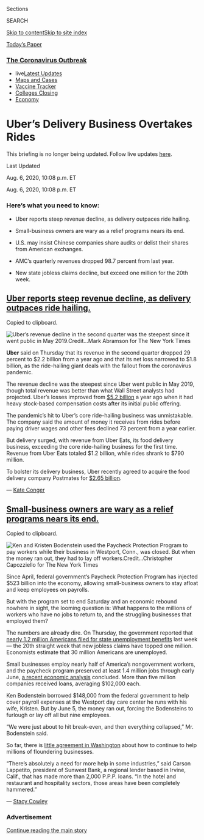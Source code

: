 <div id="app">

<div>

<div>

<div>

<div class="NYTAppHideMasthead css-ri3gv3 e1suatyy0">

<div class="section css-ui9rw0 e1suatyy2">

<div class="css-eph4ug er09x8g0">

<div class="css-6n7j50">

</div>

<span class="css-1dv1kvn">Sections</span>

<div class="css-10488qs">

<span class="css-1dv1kvn">SEARCH</span>

</div>

[Skip to content](#site-content)[Skip to site
index](#site-index)

</div>

<div class="css-10698na e1huz5gh0">

</div>

</div>

<div id="masthead-bar-one" class="section hasLinks css-15hmgas e1csuq9d3">

<div class="css-uqyvli e1csuq9d0">

</div>

<div class="css-1uqjmks e1csuq9d1">

</div>

<div class="css-9e9ivx">

[](https://myaccount.nytimes3xbfgragh.onion/auth/login?response_type=cookie&client_id=vi)

</div>

<div class="css-1bvtpon e1csuq9d2">

[Today’s
Paper](https://www.nytimes3xbfgragh.onion/section/todayspaper)

</div>

</div>

</div>

</div>

<div data-aria-hidden="false">

<div id="site-content" data-role="main">

<div class="css-1ffjgkm">

<div class="css-l9svim">

### [<span class="css-pa1jbp"><span class="css-1rxm0ex">The Coronavirus</span><span class="css-1rxm0ex"> Outbreak</span></span>](https://www.nytimes3xbfgragh.onion/news-event/coronavirus?name=styln-coronavirus-markets&region=TOP_BANNER&variant=undefined&block=storyline_menu_recirc&action=click&pgtype=LegacyCollection&impression_id=a8e2cf90-e38a-11ea-9198-f319f806a34f)

  - <span class="css-ousu42"><span class="css-12clwdu">live</span>[Latest
    Updates](https://www.nytimes3xbfgragh.onion/2020/08/20/world/coronavirus-covid.html?name=styln-coronavirus-markets&region=TOP_BANNER&variant=undefined&block=storyline_menu_recirc&action=click&pgtype=LegacyCollection&impression_id=a8e2cf91-e38a-11ea-9198-f319f806a34f)</span>
  - <span class="css-ousu42">[Maps and
    Cases](https://www.nytimes3xbfgragh.onion/interactive/2020/us/coronavirus-us-cases.html?name=styln-coronavirus-markets&region=TOP_BANNER&variant=undefined&block=storyline_menu_recirc&action=click&pgtype=LegacyCollection&impression_id=a8e2f6a0-e38a-11ea-9198-f319f806a34f)</span>
  - <span class="css-ousu42">[Vaccine
    Tracker](https://www.nytimes3xbfgragh.onion/interactive/2020/science/coronavirus-vaccine-tracker.html?name=styln-coronavirus-markets&region=TOP_BANNER&variant=undefined&block=storyline_menu_recirc&action=click&pgtype=LegacyCollection&impression_id=a8e2f6a1-e38a-11ea-9198-f319f806a34f)</span>
  - <span class="css-ousu42">[Colleges
    Closing](https://www.nytimes3xbfgragh.onion/2020/08/19/us/colleges-closing-covid.html?name=styln-coronavirus-markets&region=TOP_BANNER&variant=undefined&block=storyline_menu_recirc&action=click&pgtype=LegacyCollection&impression_id=a8e2f6a2-e38a-11ea-9198-f319f806a34f)</span>
  - <span class="css-ousu42">[Economy](https://www.nytimes3xbfgragh.onion/live/2020/08/20/business/stock-market-today-coronavirus?name=styln-coronavirus-markets&region=TOP_BANNER&variant=undefined&block=storyline_menu_recirc&action=click&pgtype=LegacyCollection&impression_id=a8e2f6a3-e38a-11ea-9198-f319f806a34f)</span>

</div>

</div>

<div class="css-ftdtgk">

<div class="css-1vkm6nb ehdk2mb0">

# Uber’s Delivery Business Overtakes Rides

</div>

This briefing is no longer being updated. Follow live updates
[here](https://www.nytimes3xbfgragh.onion/2020/08/06/world/coronavirus-covid.html).

<div style="max-width:100%;margin:0 auto">

<div class="css-17dprlf" data-id="100000007018136" data-slug="us-live-markets-in-article-no-chart" style="max-width:600px">

</div>

</div>

</div>

<div class="css-1eylumt">

<span>Last Updated <span class="css-1xu7vd"></span></span>

<div class="css-ki347z">

<span class="css-1656jku">Aug. 6, 2020, 10:08 p.m.
ET</span><span class="css-xwx5dt"></span>

</div>

<span class="css-1dv1kvn" data-aria-live="polite">Aug. 6, 2020, 10:08
p.m.
    ET</span>

</div>

<div id="feed-top" class="css-7pw99z">

</div>

### Here’s what you need to know:

  - [](#uber-reports-steep-revenue-decline-as-delivery-outpaces-ride-hailing)
    
    <span>Uber reports steep revenue decline, as delivery outpaces ride
    hailing.</span>

  - [](#small-business-owners-are-wary-as-a-relief-programs-nears-its-end)
    
    <span>Small-business owners are wary as a relief programs nears its
    end.</span>

  - [](#us-may-insist-chinese-companies-share-audits-or-delist-their-shares-from-american-exchanges)
    
    <span>U.S. may insist Chinese companies share audits or delist their
    shares from American exchanges.</span>

  - [](#amcs-quarterly-revenues-dropped-98-7-percent-from-last-year)
    
    <span>AMC’s quarterly revenues dropped 98.7 percent from last
    year.</span>

  - [](#new-state-jobless-claims-decline-but-exceed-one-million-for-the-20th-week)
    
    <span>New state jobless claims decline, but exceed one million for
    the 20th
week.</span>

<div class="live-blog-post css-10d3q4a" data-test-id="live-blog-post" data-source-id="100000007276600">

<div id="uber-reports-steep-revenue-decline-as-delivery-outpaces-ride-hailing" class="css-608m5d">

</div>

<div class="css-j3uhc5">

<div class="css-bd1680">

## [Uber reports steep revenue decline, as delivery outpaces ride hailing.](#uber-reports-steep-revenue-decline-as-delivery-outpaces-ride-hailing)

<span class="css-uj8f8v" data-aria-live="polite">Copied to
clipboard.</span>

</div>

</div>

<div class="css-79elbk" data-testid="photoviewer-wrapper">

<div class="css-z3e15g" data-testid="photoviewer-wrapper-hidden">

</div>

<div class="css-1a48zt4 ehw59r15" data-testid="photoviewer-children">

![<span class="css-16f3y1r e13ogyst0" data-aria-hidden="true">Uber’s
revenue decline in the second quarter was the steepest since it went
public in May
2019.</span><span class="css-cnj6d5 e1z0qqy90" itemprop="copyrightHolder"><span class="css-1ly73wi e1tej78p0">Credit...</span><span><span>Mark
Abramson for The New York
Times</span></span></span>](https://static01.graylady3jvrrxbe.onion/images/2020/08/06/business/06markets-brf-uber/merlin_174443172_7c34e9f9-7a43-4d39-bdab-e0c3348aec87-articleLarge.jpg?quality=75&auto=webp&disable=upscale)

</div>

</div>

**Uber** said on Thursday that its revenue in the second quarter dropped
29 percent to $2.2 billion from a year ago and that its net loss
narrowed to $1.8 billion, as the ride-hailing giant deals with the
fallout from the coronavirus pandemic.

The revenue decline was the steepest since Uber went public in May 2019,
though total revenue was better than what Wall Street analysts had
projected. Uber’s losses improved from [$5.2
billion](https://www.nytimes3xbfgragh.onion/2019/08/08/technology/uber-earnings.html)
a year ago when it had heavy stock-based compensation costs after its
initial public offering.

The pandemic’s hit to Uber’s core ride-hailing business was
unmistakable. The company said<span class="css-8l6xbc evw5hdy0">
</span>the amount of money it receives from rides before paying driver
wages and other fees declined 73 percent from a year earlier.

But delivery surged, with revenue from Uber Eats, its food delivery
business, exceeding the core ride-hailing business for the first time.
Revenue from Uber Eats totaled $1.2 billion, while rides shrank to $790
million.

To bolster its delivery business, Uber recently agreed to acquire the
food delivery company Postmates for [$2.65
billion](https://www.nytimes3xbfgragh.onion/2020/07/05/technology/uber-postmates-deal.html).

<div class="css-j3uhc5">

— [<span class="css-1baulvz last-byline" itemprop="name">Kate
Conger</span>](https://www.nytimes3xbfgragh.onion/by/kate-conger)

</div>

</div>

<div class="live-blog-post css-10d3q4a" data-test-id="live-blog-post" data-source-id="100000007277429">

<div id="small-business-owners-are-wary-as-a-relief-programs-nears-its-end" class="css-608m5d">

</div>

<div class="css-j3uhc5">

<div class="css-bd1680">

## [Small-business owners are wary as a relief programs nears its end.](#small-business-owners-are-wary-as-a-relief-programs-nears-its-end)

<span class="css-uj8f8v" data-aria-live="polite">Copied to
clipboard.</span>

</div>

</div>

<div class="css-79elbk" data-testid="photoviewer-wrapper">

<div class="css-z3e15g" data-testid="photoviewer-wrapper-hidden">

</div>

<div class="css-1a48zt4 ehw59r15" data-testid="photoviewer-children">

![<span class="css-16f3y1r e13ogyst0" data-aria-hidden="true">Ken and
Kristen Bodenstein used the Paycheck Protection Program to pay workers
while their business in Westport, Conn., was closed. But when the money
ran out, they had to lay off
workers.</span><span class="css-cnj6d5 e1z0qqy90" itemprop="copyrightHolder"><span class="css-1ly73wi e1tej78p0">Credit...</span><span><span>Christopher
Capozziello for The New York
Times</span></span></span>](https://static01.graylady3jvrrxbe.onion/images/2020/08/06/business/06virus-pppdone3/merlin_175376493_fd939eae-3db8-4d71-944f-38dc171a2da5-articleLarge.jpg?quality=75&auto=webp&disable=upscale)

</div>

</div>

Since April, federal government’s Paycheck Protection Program has
injected $523 billion into the economy, allowing small-business owners
to stay afloat and keep employees on payrolls.

But with the program set to end Saturday and an economic rebound nowhere
in sight, the looming question is: What happens to the millions of
workers who have no jobs to return to, and the struggling businesses
that employed them?

The numbers are already dire. On Thursday, the government reported that
[nearly 1.2 million Americans filed for state unemployment
benefits](https://www.nytimes3xbfgragh.onion/live/2020/08/06/business/stock-market-today-coronavirus/new-state-jobless-claims-decline-but-exceed-one-million-for-the-20th-week)
last week — the 20th straight week that new jobless claims have topped
one million. Economists estimate that 30 million Americans are
unemployed.

Small businesses employ nearly half of America’s nongovernment workers,
and the paycheck program preserved at least 1.4 million jobs through
early June, [a recent economic
analysis](http://economics.mit.edu/files/20094) concluded. More than
five million companies received loans, averaging $102,000 each.

Ken Bodenstein borrowed $148,000 from the federal government to help
cover payroll expenses at the Westport day care center he runs with his
wife, Kristen. But by June 5, the money ran out, forcing the Bodensteins
to furlough or lay off all but nine employees.

“We were just about to hit break-even, and then everything collapsed,”
Mr. Bodenstein said.

So far, there is [little agreement in
Washington](https://www.nytimes3xbfgragh.onion/2020/08/05/us/politics/congress-coronavirus-stimulus.html)
about how to continue to help millions of floundering businesses.

“There’s absolutely a need for more help in some industries,” said
Carson Lappetito, president of Sunwest Bank, a regional lender based in
Irvine, Calif., that has made more than 2,000 P.P.P. loans. “In the
hotel and restaurant and hospitality sectors, those areas have been
completely hammered.”

<div class="css-j3uhc5">

— [<span class="css-1baulvz last-byline" itemprop="name">Stacy
Cowley</span>](https://www.nytimes3xbfgragh.onion/by/stacy-cowley)

</div>

<div>

</div>

</div>

<div id="ad-0" class="css-1pmeh62">

<div class="css-142l3g4">

### Advertisement

[Continue reading the main
story](#after-dfp-ad-mid1)

<div id="dfp-ad-mid1" class="ad dfp-ad-mid1-wrapper" style="text-align:center;height:100%;display:block">

</div>

<div id="after-dfp-ad-mid1">

</div>

</div>

</div>

<div class="live-blog-post css-10d3q4a" data-test-id="live-blog-post" data-source-id="100000007276798">

<div id="dow-jones-was-news-corps-only-growing-division-this-past-fiscal-year" class="css-608m5d">

</div>

<div class="css-j3uhc5">

<div class="css-bd1680">

## [Dow Jones was News Corp’s only growing division this past fiscal year.](#dow-jones-was-news-corps-only-growing-division-this-past-fiscal-year)

<span class="css-uj8f8v" data-aria-live="polite">Copied to
clipboard.</span>

</div>

</div>

<div class="css-79elbk" data-testid="photoviewer-wrapper">

<div class="css-z3e15g" data-testid="photoviewer-wrapper-hidden">

</div>

<div class="css-1a48zt4 ehw59r15" data-testid="photoviewer-children">

![<span class="css-16f3y1r e13ogyst0" data-aria-hidden="true">Sales
across properties at Rupert Murdoch’s News Corp fell 22 percent to $1.9
billion in the three months ending in
June.</span><span class="css-cnj6d5 e1z0qqy90" itemprop="copyrightHolder"><span class="css-1ly73wi e1tej78p0">Credit...</span><span><span>Mary
Altaffer/Associated
Press</span></span></span>](https://static01.graylady3jvrrxbe.onion/images/2020/08/06/business/06markets-brf-newscorp/merlin_163892256_bb9a9a36-e3ca-41a6-9eb4-8e2b51069b19-articleLarge.jpg?quality=75&auto=webp&disable=upscale)

</div>

</div>

Rupert Murdoch’s publishing empire took a staggering loss for the three
months ending in June, as **News Corp** reported a $401 million loss for
the period, with much of the decline related to impairment charges for
some of its assets in Britain and Australia and restructuring costs
related to the coronavirus pandemic.

  - But a surprise highlight was the company revealing for the first
    time financial details of its Dow Jones division, the group that
    publishes **The Wall Street Journal**. The unit was News Corp’s only
    growing business on an annual basis. For the fiscal year ending in
    June, revenue for Dow Jones, which includes Barron’s and the news
    and information site MarketWatch, was up 3 percent to $1.6 billion,
    and profit rose 13 percent to $236 million. Circulation sales
    increased 6 percent to about $1.2 billion, while ad revenue fell 9
    percent to $359 million.

  - In addition to The Journal, News Corp publishes several newspapers
    across the United States, Britain and Australia, including The Times
    of London and the tabloids The New York Post and The Sun. Those
    papers are housed under a separate group from The Journal.

  - One advantage to laying out a division’s finances is it allows a
    **potential acquirer** to more accurately value that part of the
    business. The company has not said there are any plans to sell The
    Journal.

  - **Robert Thomson**, chief executive of News Corp, called the
    reporting of Dow Jones financials “a particularly historic moment.”
    He said it highlighted the division’s “superior profit profile and
    prospects compared to those of our nearest competitor.”

  - **Subscriptions** to The Wall Street Journal rose 15 percent to just
    under three million, including 2.2 million digital-only
    subscriptions.

  - Quarterly results revealed advertising challenges at Dow Jones, as
    at other news publishers. Revenue fell 4 percent to $381 million,
    largely because of a 28 percent drop in advertising sales to $71
    million. Profit, however, was up 13 percent to $60 million.

  - Total sales for News Corp fell 22 percent to $1.9 billion, with
    advertising dropping across its properties. This is also the first
    quarter that News Corp is reporting its results without James
    Murdoch, a potential heir to the Murdoch family empire who [stepped
    down](https://www.nytimes3xbfgragh.onion/2020/07/31/business/media/james-murdoch-resigns-news-corp.html)
    from the company’s board last week.

<div class="css-j3uhc5">

— [<span class="css-1baulvz last-byline" itemprop="name">Edmund
Lee</span>](https://www.nytimes3xbfgragh.onion/by/edmund-lee)

</div>

</div>

<div class="live-blog-post css-10d3q4a" data-test-id="live-blog-post" data-source-id="100000007276885">

<div id="us-may-insist-chinese-companies-share-audits-or-delist-their-shares-from-american-exchanges" class="css-608m5d">

</div>

<div class="css-j3uhc5">

<div class="css-bd1680">

## [U.S. may insist Chinese companies share audits or delist their shares from American exchanges.](#us-may-insist-chinese-companies-share-audits-or-delist-their-shares-from-american-exchanges)

<span class="css-uj8f8v" data-aria-live="polite">Copied to
clipboard.</span>

</div>

</div>

The Trump administration is considering forcing Chinese companies to
delist their shares from stock exchanges in the United States unless
they share their audits with American regulators, a move that would
further ratchet up tension between the world’s two largest economies.

China does not allow its companies to provide their audit information to
the Public Company Accounting Oversight Board, which oversees auditors
in the United States. Officials at the Treasury Department and the
Securities and Exchange Commission acknowledged that the Chinese
government would likely have to amend its laws so that companies would
be in compliance with the rules, if they take effect.

The President’s Working Group on Financial Markets recommended the move
in a report released on Thursday as a way to protect American investors
from what it described as the [risks posed by Chinese
companies](https://www.nytimes3xbfgragh.onion/2012/07/13/business/in-china-inspecting-the-inspectors.html).
The recommendations would require the S.E.C. to undertake a rule-making
process and would not take full effect until 2022.

“The recommendations outlined in the report will increase investor
protection and level the playing field for all companies listed on U.S.
exchanges,” Treasury Secretary Steven Mnuchin, who chairs the working
group, said in a statement.

If a Chinese company did not comply with the rule and provide access to
work papers of the principal audit firm, it would have until January
2022 to delist. A Chinese company could potentially satisfy the
requirements by undertaking a co-audit with a comparable firm that would
provide access to relevant information.

Treasury and S.E.C. officials acknowledged that the policy could lead to
a wave of delistings.

There is currently bipartisan legislation in the House and the Senate
that would impose restrictions similar to what the working group is
proposing.

<div class="css-j3uhc5">

— [<span class="css-1baulvz last-byline" itemprop="name">Alan
Rappeport</span>](https://www.nytimes3xbfgragh.onion/by/alan-rappeport)

</div>

</div>

<div class="live-blog-post css-10d3q4a" data-test-id="live-blog-post" data-source-id="100000007277197">

<div id="amcs-quarterly-revenues-dropped-98-7-percent-from-last-year" class="css-608m5d">

</div>

<div class="css-j3uhc5">

<div class="css-bd1680">

## [AMC’s quarterly revenues dropped 98.7 percent from last year.](#amcs-quarterly-revenues-dropped-98-7-percent-from-last-year)

<span class="css-uj8f8v" data-aria-live="polite">Copied to
clipboard.</span>

</div>

</div>

<div class="css-79elbk" data-testid="photoviewer-wrapper">

<div class="css-z3e15g" data-testid="photoviewer-wrapper-hidden">

</div>

<div class="css-1a48zt4 ehw59r15" data-testid="photoviewer-children">

![<span class="css-16f3y1r e13ogyst0" data-aria-hidden="true">The
coronavirus has laid waste to AMC Entertainment’s 1,000 theaters
scattered across the globe, calling into question whether it would be
able to stay financially
viable.</span><span class="css-cnj6d5 e1z0qqy90" itemprop="copyrightHolder"><span class="css-1ly73wi e1tej78p0">Credit...</span><span><span>Chris
Creese for The New York
Times</span></span></span>](https://static01.graylady3jvrrxbe.onion/images/2020/08/06/business/06markets-brf-amc/merlin_175136823_77c3d62b-0d34-41c8-ac69-05718b1a72f1-articleLarge.jpg?quality=75&auto=webp&disable=upscale)

</div>

</div>

With operations ceased for the entirety of the quarter and most of its
employees laid off or furloughed, **AMC Entertainment**, the largest
theater chain in the U.S., posted a quarterly loss for the period ended
June of $561.2 million. Revenues totaled $18.9 million, a 98.7 percent
plunge from the same period last year for the Kansas-based company.

The coronavirus has laid waste to the company’s 1,000 theaters scattered
across the globe, calling into question whether it would be able to stay
financially viable. AMC did restructure $2.6 billion of its debt, which
Adam Aron, the chief executive, said will allow the company to stay
afloat should theaters have to remain shuttered into 2021.

AMC is planning on reopening two-thirds of its U.S. theaters this month.
Internationally, AMC has already restarted business in 130 markets and
expects its remaining theaters to also open in August.

“We remain optimistic about AMC’s long term future,” Mr. Aron said in a
statement. “Theatrical exhibition has always been resilient, and we are
confident that at AMC we are taking the right steps to emerge from this
crisis and to thrive once again as the leader in our
industry.“<span class="css-8l6xbc evw5hdy0"> </span>

Last week, AMC [shocked
Hollywood](https://www.nytimes3xbfgragh.onion/2020/07/28/business/media/universal-amc-movies-at-home.html)
by signing an agreement with Universal Studios that would dramatically
shorten the amount of time movies need to play exclusively in its
theaters before moving to premium video-on-demand. The deal, which now
only requires a film to play for 17 days, will allow AMC to share in the
revenue generated by the on-demand sales.

<div class="css-j3uhc5">

— [<span class="css-1baulvz last-byline" itemprop="name">Nicole
Sperling</span>](https://www.nytimes3xbfgragh.onion/by/nicole-sperling)

</div>

</div>

<div id="ad-1" class="css-1pmeh62">

<div class="css-142l3g4">

### Advertisement

[Continue reading the main
story](#after-dfp-ad-mid2)

<div id="dfp-ad-mid2" class="ad dfp-ad-mid2-wrapper" style="text-align:center;height:100%;display:block">

</div>

<div id="after-dfp-ad-mid2">

</div>

</div>

</div>

<div class="live-blog-post css-10d3q4a" data-test-id="live-blog-post" data-source-id="100000007275545">

<div id="wall-street-inches-closer-to-a-record-as-big-technology-shares-rise-again" class="css-608m5d">

</div>

<div class="css-j3uhc5">

<div class="css-bd1680">

## [Wall Street inches closer to a record as big technology shares rise again.](#wall-street-inches-closer-to-a-record-as-big-technology-shares-rise-again)

<span class="css-uj8f8v" data-aria-live="polite">Copied to
clipboard.</span>

</div>

</div>

<div style="max-width:100%;margin:0 auto">

<div class="css-17dprlf" data-id="100000004753769" data-slug="live-sp-markets-chart" style="max-width:600px">

</div>

</div>

Wall Street regained its footing on Thursday afternoon, pushing higher
after an unsteady start to the day, with the S\&P 500 inching ever
closer to its record and climbing for a fifth consecutive day.

The S\&P 500 rose more than half a percent, gains that put the index
about 1 percent below a high reached on February 19, before markets went
into a tailspin as investors panicked about the fast spreading
coronavirus.  
  
Large technology stocks, which have played a large role in the rebound,
rallied again. On Thursday, it was **Facebook** that ranked among the
best performing stocks in the S\&P 500, with a gain of almost 6.5
percent. Shares of **Apple**, **Google** and **Microsoft** were also
higher, and the Nasdaq composite rose 1 percent.

The gains came despite more indications of the economic morass the
United States finds itself in, and as prospects for a deal on a new
financial [rescue
package](https://www.nytimes3xbfgragh.onion/2020/08/05/us/politics/congress-coronavirus-stimulus.html)
appeared to dim.

It may have helped that President Trump on Thursday said he was willing
to act unilaterally to [strengthen the
economy](https://www.nytimes3xbfgragh.onion/2020/08/06/world/coronavirus-covid-19.html#link-d79b4fa),
saying he was looking at executive orders to forestall evictions,
suspend payroll tax collection and provide extra unemployment aid and
student loan relief.

Mr. Trump’s comments came after the Labor Department released data
showing that workers filed more than one million new state [jobless
claims](https://www.nytimes3xbfgragh.onion/live/2020/08/06/business/stock-market-today-coronavirus#new-jobless-claims-are-set-to-exceed-one-million-for-the-20th-week)
for the 20th straight week, as the coronavirus pandemic continued to
lead to layoffs and business closures. The tally for last week, 1.2
million claims, was the lowest since March.

Shares in Europe fell, however, weighed down by warnings from Britain’s
central bank of a slow recovery ahead.

Bank of England policymakers said that they expected the country’s
economy to contract by 9 percent this year, [a less severe
downturn](https://www.nytimes3xbfgragh.onion/live/2020/08/06/business/stock-market-today-coronavirus/britains-economy-wont-fully-recover-till-end-of-2021-its-central-bankers-said)
than they indicated a few months ago, but they also predicted that the
economy would not return to its pre-pandemic levels until the end of
2021. Even in three years, they said, the economy will still be smaller
than it would have been had the growth rate followed the path it was on
at the end of 2019.

The Turkish lira hit a new low against the dollar Thursday, raising
fears of a currency crisis that would undermine the fragile economy. The
Turkish central bank said Thursday it would “use all available
instruments to reduce the excessive volatility in the markets” after the
lira fell as low as 7.3 to the dollar, down from 6 to the dollar at the
beginning of the year.

<div class="css-j3uhc5">

— [<span class="css-1baulvz" itemprop="name">Kevin
Granville</span>](https://www.nytimes3xbfgragh.onion/by/kevin-granville)
and <span class="css-1baulvz last-byline" itemprop="name">Mohammed
Hadi</span>

</div>

<div>

</div>

</div>

<div class="live-blog-post css-10d3q4a" data-test-id="live-blog-post" data-source-id="100000007274620">

<div id="new-state-jobless-claims-decline-but-exceed-one-million-for-the-20th-week" class="css-608m5d">

</div>

<div class="css-j3uhc5">

<div class="css-bd1680">

## [New state jobless claims decline, but exceed one million for the 20th week.](#new-state-jobless-claims-decline-but-exceed-one-million-for-the-20th-week)

<span class="css-uj8f8v" data-aria-live="polite">Copied to
clipboard.</span>

</div>

</div>

<div class="css-79elbk" data-testid="photoviewer-wrapper">

<div class="css-z3e15g" data-testid="photoviewer-wrapper-hidden">

</div>

<div class="css-1a48zt4 ehw59r15" data-testid="photoviewer-children">

![<span class="css-16f3y1r e13ogyst0" data-aria-hidden="true">Applying
for unemployment benefits in Helena, Ark. The persistently high level of
new claims reflects the continuing damage to the labor market from the
coronavirus
pandemic.</span><span class="css-cnj6d5 e1z0qqy90" itemprop="copyrightHolder"><span class="css-1ly73wi e1tej78p0">Credit...</span><span><span>Houston
Cofield for The New York
Times</span></span></span>](https://static01.graylady3jvrrxbe.onion/images/2020/08/06/business/06markets-brf-preview2/merlin_175356201_fd4aca9e-aea3-4ca5-b997-87448183975f-articleLarge.jpg?quality=75&auto=webp&disable=upscale)

</div>

</div>

The [government reported](https://oui.doleta.gov/press/2020/080620.pdf)
on Thursday that nearly 1.2 million workers filed new claims for state
unemployment benefits last week. It was the lowest weekly total since
March, but signaled the continuing damage that the pandemic is
inflicting on the labor market.

An additional 656,000 claims were filed by freelancers, part-time
workers and others who do not qualify for regular state jobless aid but
are eligible for benefits under a separate federal unemployment
insurance program, the Labor Department announced on Thursday. Unlike
the state figures, that number is not seasonally adjusted.

“Over all, the data was modestly better than we expected, a surprising
improvement,” said Kathy Bostjancic, chief U.S. financial economist at
Oxford Economics. There were declines across nearly all the states, even
those where there is a resurgence of the virus.

But jobless claims “remain at alarmingly high levels,” she said, and the
stubbornly high number of people collecting unemployment — estimated by
economists at 30 million — suggests that “temporary layoffs are becoming
permanent.”

Although the number of new claims is down from the stratospheric levels
reached in the early days of the pandemic, the million-plus tallies that
have continued for 20 weeks in a row are still extraordinarily high by
historical standards.

And now that emergency federal supplemental benefits have expired, the
newest entrants to join the ranks of unemployed will not be receiving
the extra $600 a week that has helped jobless workers pay bills through
the spring and early summer.

<div class="css-j3uhc5">

— [<span class="css-1baulvz last-byline" itemprop="name">Patricia
Cohen</span>](https://www.nytimes3xbfgragh.onion/by/patricia-cohen)

</div>

</div>

<div class="live-blog-post css-10d3q4a" data-test-id="live-blog-post" data-source-id="100000007276311">

<div id="nevada-lawmakers-mandate-protective-measures-for-hospitality-workers" class="css-608m5d">

</div>

<div class="css-j3uhc5">

<div class="css-bd1680">

## [Nevada lawmakers mandate protective measures for hospitality workers.](#nevada-lawmakers-mandate-protective-measures-for-hospitality-workers)

<span class="css-uj8f8v" data-aria-live="polite">Copied to
clipboard.</span>

</div>

</div>

<div class="css-79elbk" data-testid="photoviewer-wrapper">

<div class="css-z3e15g" data-testid="photoviewer-wrapper-hidden">

</div>

<div class="css-1a48zt4 ehw59r15" data-testid="photoviewer-children">

![<span class="css-16f3y1r e13ogyst0" data-aria-hidden="true">Jason
Frierson, the Nevada Assembly speaker. A bill mandating protection for
hospitality workers also provided legal immunity for
businesses. </span><span class="css-cnj6d5 e1z0qqy90" itemprop="copyrightHolder"><span class="css-1ly73wi e1tej78p0">Credit...</span><span><span>Pool
photo by David
Calvert</span></span></span>](https://static01.graylady3jvrrxbe.onion/images/2020/08/06/business/06-markets-brf-workerprotection2/merlin_175354557_415e7e65-ee07-4e72-bdea-12035aa4813f-articleLarge.jpg?quality=75&auto=webp&disable=upscale)

</div>

</div>

The Nevada Legislature has approved a bill mandating health protections
for hundreds of thousands of workers in the hospitality industry while
providing most of the state’s businesses with a liability shield against
coronavirus-related lawsuits.

The state’s powerful culinary union pushed for the worker protections as
part of what it called the Adolfo Fernandez Bill, named for a utility
porter on the Las Vegas Strip who died after contracting Covid-19.

Gov. Steve Sisolak, a Democrat, is expected to sign the measure, which
was approved Wednesday night. Both houses of the Legislature are
controlled by Democrats.

In the counties that include Las Vegas and Reno, the bill requires daily
temperature screenings of hospitality workers, coronavirus tests for
those returning to work and regular cleaning of high-touch surfaces. The
legislation bars employers from forcing workers with symptoms from
reporting to the job while awaiting test results and offers paid time
off to those testing positive.

At the same time, the bill shields businesses in most of the state’s
industries from potential lawsuits by customers who become ill with
Covid-19.

State Senator Yvanna Cancela, a co-majority whip, said the measure
“finds a balance” in offering health protection to workers while
assuring employers that “there can be certainty around which you can
operate.”

But progressive groups criticized the liability provisions, saying they
offered a shield to employers not bound by the safety mandates that
apply to casino and hotel workers.

Hugh Baran, a staff lawyer with the National Employment Law Project, a
worker advocacy group, said the liability provisions would grant “legal
immunity to employers who fail to protect their workers.”

<div class="css-j3uhc5">

— [<span class="css-1baulvz last-byline" itemprop="name">Noam
Scheiber</span>](https://www.nytimes3xbfgragh.onion/by/noam-scheiber)

</div>

</div>

<div id="ad-2" class="css-1pmeh62">

<div class="css-142l3g4">

### Advertisement

[Continue reading the main
story](#after-dfp-ad-mid3)

<div id="dfp-ad-mid3" class="ad dfp-ad-mid3-wrapper" style="text-align:center;height:100%;display:block">

</div>

<div id="after-dfp-ad-mid3">

</div>

</div>

</div>

<div class="live-blog-post css-10d3q4a" data-test-id="live-blog-post" data-source-id="100000007274754">

<div id="job-postings-are-picking-up-but-more-layoffs-are-expected" class="css-608m5d">

</div>

<div class="css-j3uhc5">

<div class="css-bd1680">

## [Job postings are picking up, but more layoffs are expected.](#job-postings-are-picking-up-but-more-layoffs-are-expected)

<span class="css-uj8f8v" data-aria-live="polite">Copied to
clipboard.</span>

</div>

</div>

<div class="css-79elbk" data-testid="photoviewer-wrapper">

<div class="css-z3e15g" data-testid="photoviewer-wrapper-hidden">

</div>

<div class="css-1a48zt4 ehw59r15" data-testid="photoviewer-children">

![<span class="css-16f3y1r e13ogyst0" data-aria-hidden="true">A
restaurant in Kansas City, Mo., was looking for help this week. While
there has been some pickup in hiring in service industries, many
companies are still not bringing back
workers. </span><span class="css-cnj6d5 e1z0qqy90" itemprop="copyrightHolder"><span class="css-1ly73wi e1tej78p0">Credit...</span><span><span>Christopher
Smith for The New York
Times</span></span></span>](https://static01.graylady3jvrrxbe.onion/images/2020/08/06/business/06markets-brf-hiring/merlin_175342185_3dd9a16d-0cd6-4d26-a6de-b6c71d4a7b2b-articleLarge.jpg?quality=75&auto=webp&disable=upscale)

</div>

</div>

While the elevated levels of [jobless
claims](https://www.nytimes3xbfgragh.onion/live/2020/08/06/business/stock-market-today-coronavirus#new-state-jobless-claims-decline-but-exceed-one-million-for-the-20th-week)
show that businesses are still struggling to keep employees on the
payroll, there has been some pickup in hiring. After drooping, job
postings at the online jobs site ZipRecruiter rose by 7.4 percent in
July and are still climbing, said Julia Pollak, the company’s labor
economist.

But the latest economic data is mixed, she cautioned. Surveys from the
[Institute for Supply Management](https://www.ismworld.org/), for
instance, showed that business activity in service industries expanded
last month, but that the [employment
index](https://www.nytimes3xbfgragh.onion/live/2020/08/06/business/stock-market-today-coronavirus#as-unemployment-benefits-began-to-run-out-a-freelance-job-came-just-in-time)
declined, an indication that many companies are still not bringing back
workers.

There were steep increases in joblessness related to the performing arts
and other live events in July, Ms. Pollak said.

And announcements of impending layoffs continue to pile in. Ms. Pollak
has been tracking plant closings and layoffs that the government
requires to be announced in advance. “They are showing that new layoffs
are still taking place at an alarming rate,” she said. “Plenty of
layoffs are scheduled for August, September and October, as well.”

“Many companies are realizing now that the effects will be much longer
than expected,” she said.

<div class="css-j3uhc5">

— [<span class="css-1baulvz last-byline" itemprop="name">Patricia
Cohen</span>](https://www.nytimes3xbfgragh.onion/by/patricia-cohen)

</div>

</div>

<div class="live-blog-post css-10d3q4a" data-test-id="live-blog-post" data-source-id="100000007276946">

<div id="heres-what-else-is-happening-facebook-extends-remote-work" class="css-608m5d">

</div>

<div class="css-j3uhc5">

<div class="css-bd1680">

## [Here’s what else is happening: Facebook extends remote work.](#heres-what-else-is-happening-facebook-extends-remote-work)

<span class="css-uj8f8v" data-aria-live="polite">Copied to
clipboard.</span>

</div>

</div>

  - **Facebook** will allow its employees to work from home until at
    least July 2021, the social media giant confirmed on Friday, and
    will give employees an additional $1,000 to support continued remote
    work. The company believed in the importance of in-person
    communication and [had few remote
    workers](https://www.nytimes3xbfgragh.onion/2020/03/24/technology/virus-facebook-usage-traffic.html)
    before the pandemic, but Mark Zuckerberg, the chief executive, has
    said as many as [half of Facebook’s employees will be permanently
    remote](https://www.nytimes3xbfgragh.onion/2020/05/21/technology/facebook-remote-work-coronavirus.html)
    within the next decade.

  - **Nintendo**, the creator of Animal Crossing for its Switch
    consoles, reported on Thursday [a staggering 541 percent increase in
    quarterly
    profit](https://www.nytimes3xbfgragh.onion/2020/08/06/business/everyones-lockdown-obsession-with-animal-crossing-lifts-nintendos-profits-to-1-billion.html)
    from the previous year. Behind that number were 10.6 million sales
    of Animal Crossing: New Horizons, pushing the Japanese gaming
    company’s net income to 106.5 billion yen ($1 billion), and the
    company said “sales of this title continue to be strong with no loss
    of momentum.” Since it was released, there have been more than 22
    million sales of the game.

  - **Snap**, the company behind the popular social media app
    **Snapchat**, is [planning a major push to register first-time
    voters](https://www.nytimes3xbfgragh.onion/2020/08/06/business/snap-will-make-a-major-effort-to-register-first-time-voters.html)
    within its app and to guide them through the ballot process ahead of
    the election on Nov. 3. Beginning in early September, the app will
    introduce a new tool in partnership with **TurboVote** that allows
    users to register from within their Snap account with a streamlined
    set of prompts.

  - More than half of Americans who flew in the past year [are not ready
    to do so
    again](https://www.nytimes3xbfgragh.onion/2020/08/06/business/a-majority-of-travelers-are-not-willing-to-get-on-planes-a-new-survey-shows.html),
    according to a new survey, underscoring the difficulty airlines face
    in convincing people it is safe for them to get back on planes.
    Younger adults are more willing to travel; only a third of those
    between the ages of 18 and 34 expressed discomfort with the idea.
    But older adults, who tend to have more time and money to travel,
    are far more reluctant. Among those 55 or older, 69 percent said
    they would not be comfortable taking a flight.

<div class="css-j3uhc5">

</div>

</div>

<div>

</div>

<div>

</div>

</div>

## Site Index

<div>

</div>

## Site Information Navigation

  - [© <span>2020</span> <span>The New York Times
    Company</span>](https://help.nytimes3xbfgragh.onion/hc/en-us/articles/115014792127-Copyright-notice)

<!-- end list -->

  - [NYTCo](https://www.nytco.com/)
  - [Contact
    Us](https://help.nytimes3xbfgragh.onion/hc/en-us/articles/115015385887-Contact-Us)
  - [Work with us](https://www.nytco.com/careers/)
  - [Advertise](https://nytmediakit.com/)
  - [T Brand Studio](http://www.tbrandstudio.com/)
  - [Your Ad
    Choices](https://www.nytimes3xbfgragh.onion/privacy/cookie-policy#how-do-i-manage-trackers)
  - [Privacy](https://www.nytimes3xbfgragh.onion/privacy)
  - [Terms of
    Service](https://help.nytimes3xbfgragh.onion/hc/en-us/articles/115014893428-Terms-of-service)
  - [Terms of
    Sale](https://help.nytimes3xbfgragh.onion/hc/en-us/articles/115014893968-Terms-of-sale)
  - [Site
    Map](https://spiderbites.nytimes3xbfgragh.onion)
  - [Help](https://help.nytimes3xbfgragh.onion/hc/en-us)
  - [Subscriptions](https://www.nytimes3xbfgragh.onion/subscription?campaignId=37WXW)

</div>

</div>

</div>

</div>
